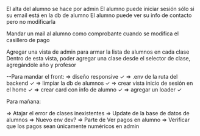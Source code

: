 El alta del alumno se hace por admin
El alumno puede iniciar sesión sólo si su email está en la db de alumno
El alumno puede ver su info de contacto pero no modificarla

Mandar un mail al alumno como comprobante cuando se modifica el casillero de pago

Agregar una vista de admin para armar la lista de alumnos en cada clase
Dentro de esta vista, poder agregar una clase desde el selector de clase, agregándole año y profesor


--Para mandar el front:
=> diseño responsive ✓
=> .env de la ruta del backend ✓
=> limpiar la db de alumnos ✓
=> crear vista inicio de sesión en el home ✓
=> crear card con info de alumno ✓
=> agregar un loader ✓


Para mañana: 

=> Atajar el error de clases inexistentes
=> Update de la base de datos de alumnos
=> Nuevo env dev? 
=> Parte de Ver pagos en alumno
=> Verificar que los pagos sean únicamente numéricos en admin